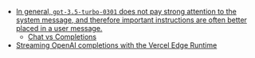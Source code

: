 - [In general, `gpt-3.5-turbo-0301` does not pay strong attention to the system message, and therefore important instructions are often better placed in a user message.](https://platform.openai.com/docs/guides/chat/instructing-chat-models#:~:text=In%20general%2C%20gpt%2D3.5%2Dturbo%2D0301%20does%20not%20pay%20strong%20attention%20to%20the%20system%20message%2C%20and%20therefore%20important%20instructions%20are%20often%20better%20placed%20in%20a%20user%20message.)
	- [Chat vs Completions](https://platform.openai.com/docs/guides/chat/chat-vs-completions)
- [Streaming OpenAI completions with the Vercel Edge Runtime](https://www.beskar.co/blog/streaming-openai-completions-vercel-edge)